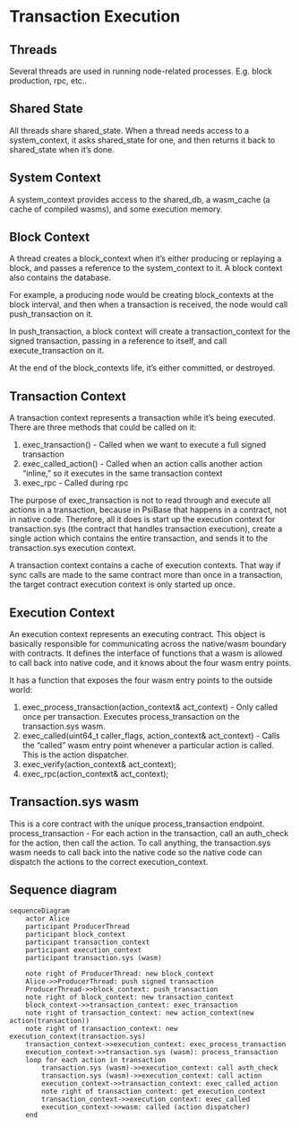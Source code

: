 # Transaction Execution

## Threads

Several threads are used in running node-related processes. E.g. block production, rpc, etc..

## Shared State

All threads share shared_state. When a thread needs access to a system_context, it asks shared_state for one, and then returns it back to shared_state when it’s done.

## System Context

A system_context provides access to the shared_db, a wasm_cache (a cache of compiled wasms), and some execution memory.

## Block Context

A thread creates a block_context when it’s either producing or replaying a block, and passes a reference to the system_context to it. A block context also contains the database.

For example, a producing node would be creating block_contexts at the block interval, and then when a transaction is received, the node would call push_transaction on it.

In push_transaction, a block context will create a transaction_context for the signed transaction, passing in a reference to itself, and call execute_transaction on it.

At the end of the block_contexts life, it’s either committed, or destroyed.

## Transaction Context

A transaction context represents a transaction while it’s being executed. There are three methods that could be called on it:
1. exec_transaction() - Called when we want to execute a full signed transaction
2. exec_called_action() - Called when an action calls another action “inline,” so it executes in the same transaction context
3. exec_rpc - Called during rpc

The purpose of exec_transaction is not to read through and execute all actions in a transaction, because in PsiBase that happens in a contract, not in native code. Therefore, all it does is start up the execution context for transaction.sys (the contract that handles transaction execution), create a single action which contains the entire transaction, and sends it to the transaction.sys execution context.

A transaction context contains a cache of execution contexts. That way if sync calls are made to the same contract more than once in a transaction, the target contract execution context is only started up once.

## Execution Context

An execution context represents an executing contract. This object is basically responsible for communicating across the native/wasm boundary with contracts. It defines the interface of functions that a wasm is allowed to call back into native code, and it knows about the four wasm entry points. 

It has a function that exposes the four wasm entry points to the outside world:
1. exec_process_transaction(action_context& act_context) - Only called once per transaction. Executes process_transaction on the transaction.sys wasm.
2. exec_called(uint64_t caller_flags, action_context& act_context) - Calls the “called” wasm entry point whenever a particular action is called. This is the action dispatcher.
3. exec_verify(action_context& act_context);
4. exec_rpc(action_context& act_context);

## Transaction.sys wasm

This is a core contract with the unique process_transaction endpoint.
process_transaction - For each action in the transaction, call an auth_check for the action, then call the action. To call anything, the transaction.sys wasm needs to call back into the native code so the native code can dispatch the actions to the correct execution_context.

## Sequence diagram

```mermaid
sequenceDiagram
    actor Alice
    participant ProducerThread
    participant block_context
    participant transaction_context
    participant execution_context
    participant transaction.sys (wasm)

    note right of ProducerThread: new block_context
    Alice->>ProducerThread: push signed transaction
    ProducerThread->>block_context: push_transaction
    note right of block_context: new transaction_context
    block_context->>transaction_context: exec_transaction
    note right of transaction_context: new action_context(new action(transaction))
    note right of transaction_context: new execution_context(transaction.sys)
    transaction_context->>execution_context: exec_process_transaction
    execution_context->>transaction.sys (wasm): process_transaction
    loop for each action in transaction
        transaction.sys (wasm)->>execution_context: call auth_check
        transaction.sys (wasm)->>execution_context: call action
        execution_context->>transaction_context: exec_called_action
        note right of transaction_context: get_execution_context
        transaction_context->>execution_context: exec_called 
        execution_context->>wasm: called (action dispatcher)
    end
```